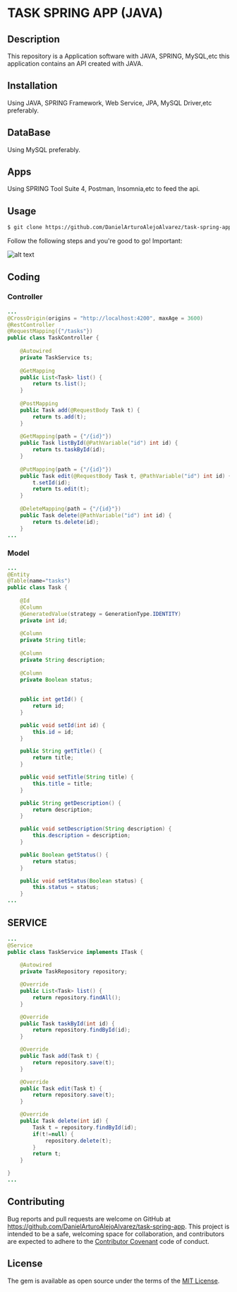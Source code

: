 # TASK SPRING APP (JAVA)
## Description

This repository is a Application software with JAVA, SPRING, MySQL,etc this application contains an API created with JAVA.

## Installation
Using JAVA, SPRING Framework, Web Service, JPA, MySQL Driver,etc preferably.

## DataBase
Using MySQL preferably.

## Apps
Using SPRING Tool Suite 4, Postman, Insomnia,etc to feed the api.

## Usage
```html
$ git clone https://github.com/DanielArturoAlejoAlvarez/task-spring-app.git [NAME APP] 

```
Follow the following steps and you're good to go! Important:


![alt text](https://res.infoq.com/news/2018/12/intellij-idea-2018.3/en/resources/image3-1544059141594.gif)


## Coding


### Controller


```java
...
@CrossOrigin(origins = "http://localhost:4200", maxAge = 3600)
@RestController
@RequestMapping({"/tasks"})
public class TaskController {
	
	@Autowired
	private TaskService ts;
	
	@GetMapping
	public List<Task> list() {
		return ts.list();
	}
	
	@PostMapping 
	public Task add(@RequestBody Task t) {
		return ts.add(t);
	}
	
	@GetMapping(path = {"/{id}"})
	public Task listById(@PathVariable("id") int id) {
		return ts.taskById(id);
	}
	
	@PutMapping(path = {"/{id}"})
	public Task edit(@RequestBody Task t, @PathVariable("id") int id) {
		t.setId(id);
		return ts.edit(t);
	}
	
	@DeleteMapping(path = {"/{id}"})
	public Task delete(@PathVariable("id") int id) {
		return ts.delete(id);
	}
...

```

### Model

```java
...
@Entity
@Table(name="tasks")
public class Task {
	
	@Id
	@Column
	@GeneratedValue(strategy = GenerationType.IDENTITY)
	private int id;	
	
	@Column 
	private String title;
	
	@Column 
	private String description;
	
	@Column
	private Boolean status;
	
	
	public int getId() {
		return id;
	}

	public void setId(int id) {
		this.id = id;
	}

	public String getTitle() {
		return title;
	}

	public void setTitle(String title) {
		this.title = title;
	}

	public String getDescription() {
		return description;
	}

	public void setDescription(String description) {
		this.description = description;
	}

	public Boolean getStatus() {
		return status;
	}

	public void setStatus(Boolean status) {
		this.status = status;
	}
...
```

## SERVICE 

```java
...
@Service
public class TaskService implements ITask {
	
	@Autowired
	private TaskRepository repository;

	@Override
	public List<Task> list() {
		return repository.findAll();
	}

	@Override
	public Task taskById(int id) {
		return repository.findById(id);
	}

	@Override
	public Task add(Task t) {
		return repository.save(t);
	}

	@Override
	public Task edit(Task t) {
		return repository.save(t);
	}

	@Override
	public Task delete(int id) {
		Task t = repository.findById(id);
		if(t!=null) {
			repository.delete(t);
		}
		return t;		
	}

}
...
```



## Contributing

Bug reports and pull requests are welcome on GitHub at https://github.com/DanielArturoAlejoAlvarez/task-spring-app. This project is intended to be a safe, welcoming space for collaboration, and contributors are expected to adhere to the [Contributor Covenant](http://contributor-covenant.org) code of conduct.


## License

The gem is available as open source under the terms of the [MIT License](http://opensource.org/licenses/MIT).
